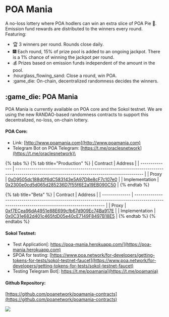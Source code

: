 # POA Mania

A no-loss lottery where POA hodlers can win an extra slice of POA Pie :pie:. Emission fund rewards are distributed to the winners every round. Featuring:

* :trophy: 3 winners per round. Rounds close daily.
* :fireworks: Each round, 15% of prize pool is added to an ongoing jackpot. There is a 1% chance of winning the jackpot per round.
* :moneybag: Prizes based on emission funds independent of the amount in the pool.
* :hourglass\_flowing\_sand: Close a round, win POA.&#x20;
* :game\_die: On-chain, decentralized randomness decides the winners.

## :game\_die: POA Mania&#x20;

POA Mania is currently available on POA core and the Sokol testnet. We are using the new RANDAO-based randomness contracts to support this decentralized, no-loss, on-chain lottery.&#x20;

#### **POA Core:**

* Link: [http://www.poamania.com](http://www.poamania.com)
* Telegram Bot on POA Telegram: [https://t.me/oraclesnetwork](https://t.me/oraclesnetwork)\


{% tabs %}
{% tab title="Production" %}
| Contract       | Address                                                                                                                                       |
| -------------- | --------------------------------------------------------------------------------------------------------------------------------------------- |
| Proxy          | [0xD9505dc188d0f6dC583143e5A97D8e8cF7c107e0](https://blockscout.com/poa/core/address/0xD9505dc188d0f6dC583143e5A97D8e8cF7c107e0/transactions) |
| Implementation | [0x2300e0cd5d065d285236D7f55f6E2a19EB090C50](https://blockscout.com/poa/core/address/0x2300e0cd5d065d285236D7f55f6E2a19EB090C50/transactions) |
{% endtab %}

{% tab title="Beta" %}
| Contract       | Address                                                                                                                                       |
| -------------- | --------------------------------------------------------------------------------------------------------------------------------------------- |
| Proxy          | [0xf7ECea96dA4951e88E699cfb67d909Ec74Ba917E](https://blockscout.com/poa/core/address/0xf7ECea96dA4951e88E699cfb67d909Ec74Ba917E/transactions) |
| Implementation | [0x0C31e682d401c465fdD05e40cE7149F8497B18E5](https://blockscout.com/poa/core/address/0x0C31e682d401c465fdD05e40cE7149F8497B18E5/transactions) |
{% endtab %}
{% endtabs %}

#### **Sokol Testnet:**

* Test Application[: https://poa-mania.herokuapp.com/](https://poa-mania.herokuapp.com)
* SPOA for testing: [https://www.poa.network/for-developers/getting-tokens-for-tests/sokol-testnet-faucet](https://www.poa.network/for-developers/getting-tokens-for-tests/sokol-testnet-faucet)
* Testing Telegram Bot[: https://t.me/poamania](https://t.me/poamania)

#### Github Repository:

[https://github.com/poanetwork/poamania-contracts](https://github.com/poanetwork/poamania-contracts)

![](../../.gitbook/assets/poamania.png)

